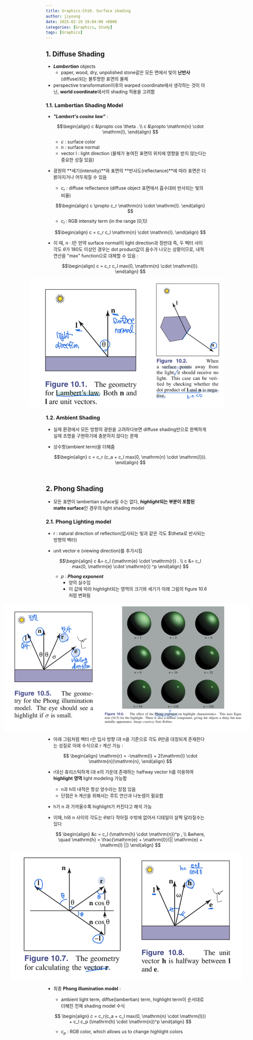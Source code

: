 ```yaml
---
title: Graphics-Ch10. Surface shading
author: jiyoung
date: 2025-02-19 19:04:00 +0800
categories: [Graphics, Study]
tags: [Graphics]
---
```

<script type="text/javascript">
  MathJax = {
    tex: {
      inlineMath: [['$', '$'], ['\\(', '\\)']]
    }
  };
</script>
<script type="text/javascript" src="https://cdn.jsdelivr.net/npm/mathjax@3/es5/tex-mml-chtml.js"></script>

## 1. Diffuse Shading
- ***Lambertian*** objects 
  - paper, wood, dry, unpolished stone같은 모든 면에서 빛이 **난반사**(diffuse)되는 불투명한 표면의 물체
- perspective transformation이후의 warped coordinate에서 생각하는 것이 아닌, **world coordinate**에서의 shading 적용을 고려함

### 1.1. Lambertian Shading Model
- ***"Lambert's cosine law"*** : <br>

  $$\begin{align} c &\propto cos \theta . \\
                  c &\propto \mathrm{n} \cdot \mathrm{l}, \end{align} $$
  
  - $c$ : surface color
  - $\mathrm{n}$ : surface normal
  - vector $\mathrm{l}$ : light direction (물체가 놓여진 표면의 위치에 영향을 받지 않는다는 중요한 성질 있음)
- 광원의 **세기(intensity)**와 표면의 **반사도(reflectance)**에 따라 표면은 더 밝아지거나 어두워질 수 있음
  - $c_r$ : diffuse reflectance (diffuse object 표면에서 흡수대비 반사되는 빛의 비율)
  
  $$\begin{align} c \propto c_r \mathrm{n} \cdot \mathrm{l}. \end{align} $$

  - $c_l$ : RGB intensity term (in the range [0,1])
  
  $$\begin{align} c = c_r  c_l \mathrm{n} \cdot \mathrm{l}. \end{align} $$

- 이 때, $n \cdot l$은 만약 surface normal이 light direction과 정반대 즉, 두 벡터 사이 각도 $\theta$가 180도 이상인 경우는 dot product값이 음수가 나오는 상황이므로, 내적연산을 "max" function으로 대체할 수 있음 :

  $$\begin{align} c = c_r  c_l max(0, \mathrm{n} \cdot \mathrm{l}). \end{align} $$


<div class="image-container">
    <img src="assets/img/posts_storage/ch10/image.png" alt="figure">
    <img src="assets/img/posts_storage/ch10/image2.png" alt="figure">
</div>

<style>
.image-container {
    display: flex;
    justify-content: center; /* 중앙 정렬 */
    align-items: center; /* 세로 정렬 */
    gap: 0px; /* 이미지 간격 없애기 */
    width: 100%; /* 부모 요소가 화면 전체 차지 */
}

.image-container img {
    width: auto; /* 원본 비율 유지 */
    height: 400px; /* 동일한 높이 유지 (원하는 크기로 조절 가능) */
}
</style>

### 1.2. Ambient Shading
- 실제 환경에서 모든 방향의 광원을 고려하다보면 diffuse shading만으로 완벽하게 실제 조명을 구현하기에 충분하지 않다는 문제
- 상수항(ambient term)을 더해줌
  
    $$\begin{align} c = c_r (c_a + c_l max(0, \mathrm{n} \cdot \mathrm{l})). \end{align} $$

<br>

## 2. Phong Shading
- 모든 표면이 lambertian suface일 수는 없다, ***highlight*되는 부분이 포함된 matte surface**인 경우의 light shading model
    
### 2.1. Phong Lighting model
- $\mathrm{r}$ : natural direction of reflection(입사되는 빛과 같은 각도 $\theta로 반사되는 방향의 벡터)
- unit vector $\mathrm{e}$ (viewing direction)를 추가시킴

  $$\begin{align} c &= c_l (\mathrm{e} \cdot \mathrm{r}) . \\
  c &= c_l max(0, \mathrm{e} \cdot \mathrm{r}) ^p \end{align} $$

  - $p$ : ***Phong exponent***
    - 양의 실수임
    - 이 값에 따라 highlight되는 영역의 크기와 세기가 아래 그림의 figure 10.6처럼 변화됨


<div class="image-container">
    <img src="assets/img/posts_storage/ch10/image3.png" alt="figure">
    <img src="assets/img/posts_storage/ch10/image4.png" alt="figure">
</div>

- 아래 그림처럼 벡터 $\mathrm{r}$은 입사 방향 $\mathrm{l}$과 n을 기준으로 각도 $\theta$만큼 대칭되게 존재한다는 성질로 아래 수식으로 r 계산 가능 :
  
  $$ \begin{align} \mathrm{r} = -\mathrm{l} + 2(\mathrm{l} \cdot \mathrm{n})\mathrm{n}, \end{align} $$

- $\mathrm{r}$대신 휴리스틱하게 $\mathrm{l}$과 $\mathrm{e}$의 가운데 존재하는 halfway vector $\mathrm{h}$를 이용하여 **highlight 영역** light modeling 가능함 
  - n과 h의 내적은 항상 양수라는 장점 있음
  - 단점은 h 계산을 위해서는 루트 연산과 나눗셈이 필요함
- $\mathrm{h}$가 $\mathrm{n}$ 과 가까울수록 highlight가 커진다고 해석 가능 
- 이때, h와 n 사이의 각도는 $\theta$보다 작아질 수밖에 없어서 디테일이 살짝 달라질수는 있다
  
  $$ \begin{align} &c = c_l (\mathrm{h} \cdot \mathrm{n})^p , \\
    &where, \quad \mathrm{h} = \frac{\mathrm{e} + \mathrm{l}}{|| \mathrm{e} + \mathrm{l} ||} \end{align} $$


<div class="image-container">
    <img src="assets/img/posts_storage/ch10/image5.png" alt="figure">
    <img src="assets/img/posts_storage/ch10/image6.png" alt="figure">
</div>

- 최종 **Phong illumination model** :
  - ambient light term, diffse(lambertian) term, highlight term이 순서대로 더해진 전체 shading model 수식


  $$ \begin{align} c = c_r(c_a + c_l max(0, \mathrm{n} \cdot \mathrm{l})) + c_l c_p (\mathrm{h} \cdot \mathrm{n})^p \end{align} $$

  - $c_p$ : RGB color, which allows us to change highlight colors
